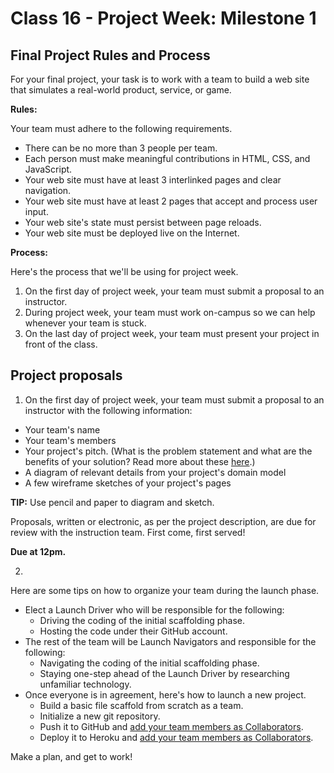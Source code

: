 # Class 16 -  Project Week: Milestone 1

## Final Project Rules and Process
For your final project, your task is to work with a team to build a web site that simulates a real-world product, service, or game.

**Rules:**

Your team must adhere to the following requirements.
* There can be no more than 3 people per team.
* Each person must make meaningful contributions in HTML, CSS, and JavaScript.
* Your web site must have at least 3 interlinked pages and clear navigation.
* Your web site must have at least 2 pages that accept and process user input.
* Your web site's state must persist between page reloads.
* Your web site must be deployed live on the Internet.

**Process:**

Here's the process that we'll be using for project week.
1. On the first day of project week, your team must submit a proposal to an instructor.
2. During project week, your team must work on-campus so we can help whenever your team is stuck.
3. On the last day of project week, your team must present your project in front of the class.


## Project proposals

1. On the first day of project week, your team must submit a proposal to an instructor with the following information:

 - Your team's name
 - Your team's members
 - Your project's pitch. (What is the problem statement and what are the benefits of your solution? Read more about these [here](https://www.bidsketch.com/proposal-resources/proposal-templates/web-design-proposal-template).)
 - A diagram of relevant details from your project's domain model
 - A few wireframe sketches of your project's pages

 **TIP:** Use pencil and paper to diagram and sketch.

   Proposals, written or electronic, as per the project description, are due for review with the instruction team. First come, first served!

  **Due at 12pm.**

2.
Here are some tips on how to organize your team during the launch phase.

 * Elect a Launch Driver who will be responsible for the following:
    * Driving the coding of the initial scaffolding phase.
    * Hosting the code under their GitHub account.
 * The rest of the team will be Launch Navigators and responsible for the following:
      * Navigating the coding of the initial scaffolding phase.
      * Staying one-step ahead of the Launch Driver by researching unfamiliar technology.
 * Once everyone is in agreement, here's how to launch a new  project.
      * Build a basic file scaffold from scratch as a team.
      * Initialize a new git repository.
      * Push it to GitHub and [add your team members as Collaborators](https://help.github.com/articles/adding-collaborators-to-a-personal-repository/).
      * Deploy it to Heroku and [add your team members as Collaborators](https://devcenter.heroku.com/articles/sharing).

Make a plan, and get to work!
